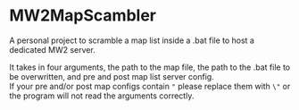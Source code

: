# MW2MapScambler
A personal project to scramble a map list inside a .bat file to host a dedicated MW2 server.

It takes in four arguments, the path to the map file, the path to the .bat file to be overwritten, and pre and post map list server config.  
If your pre and/or post map configs contain `"` please replace them with `\"` or the program will not read the arguments correctly.
